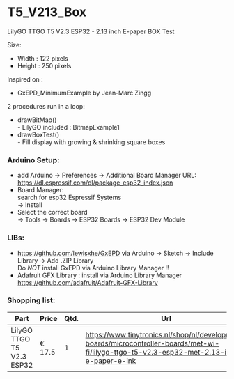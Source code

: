 # T5_V213_Box
LilyGO TTGO T5 V2.3 ESP32 - 2.13 inch E-paper BOX Test

 Size:
 - Width : 122 pixels
 - Height : 250 pixels

Inspired on : 
- GxEPD_MinimumExample by Jean-Marc Zingg

2 procedures run in a loop:
- drawBitMap()<br>
         - LilyGO included : BitmapExample1
- drawBoxTest()<br>
         - Fill display with growing & shrinking square boxes


### Arduino Setup:
- add Arduino -> Preferences -> Additional Board Manager URL:<br>
  https://dl.espressif.com/dl/package_esp32_index.json <br>
- Board Manager:<br>
  search for esp32 Espressif Systems<br>
  -> Install
- Select the correct board<br>
  -> Tools -> Boards -> ESP32 Boards -> ESP32 Dev Module
   
### LIBs:
- https://github.com/lewisxhe/GxEPD via Arduino -> Sketch -> Include Library -> Add .ZIP Library<br>
  Do _NOT_ install GxEPD via Arduino Library Manager !!
- Adafruit GFX Library : install via Arduino Library Manager
  https://github.com/adafruit/Adafruit-GFX-Library
  

### Shopping list:
Part|Price|Qtd.|Url
---|---|---|---
LilyGO TTGO T5 V2.3 ESP32 |€ 17.5|1|https://www.tinytronics.nl/shop/nl/development-boards/microcontroller-boards/met-wi-fi/lilygo-ttgo-t5-v2.3-esp32-met-2.13-inch-e-paper-e-ink
